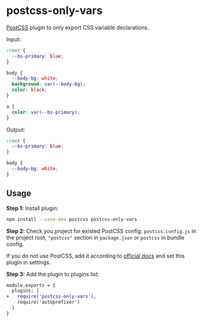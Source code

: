 # postcss-only-vars

[PostCSS] plugin to only export CSS variable declarations.

[postcss]: https://github.com/postcss/postcss

Input:

```css
:root {
  --bs-primary: blue;
}

body {
  --body-bg: white;
  background: var(--body-bg);
  color: black;
}

a {
  color: var(--bs-primary);
}
```

Output:

```css
:root {
  --bs-primary: blue;
}

body {
  --body-bg: white;
}
```

## Usage

**Step 1:** Install plugin:

```sh
npm install --save-dev postcss postcss-only-vars
```

**Step 2:** Check you project for existed PostCSS config: `postcss.config.js`
in the project root, `"postcss"` section in `package.json`
or `postcss` in bundle config.

If you do not use PostCSS, add it according to [official docs]
and set this plugin in settings.

**Step 3:** Add the plugin to plugins list:

```diff
module.exports = {
  plugins: [
+   require('postcss-only-vars'),
    require('autoprefixer')
  ]
}
```

[official docs]: https://github.com/postcss/postcss#usage
